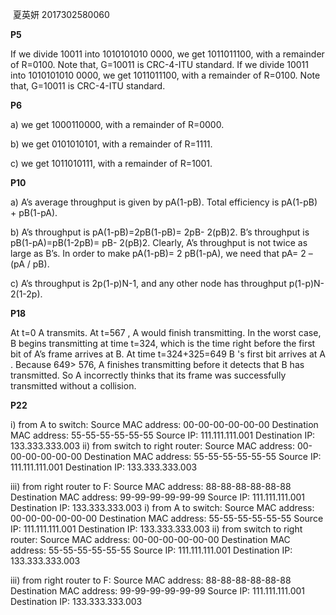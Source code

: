﻿﻿﻿﻿﻿﻿﻿﻿﻿ 夏英妍 2017302580060**P5**If we divide 10011 into 1010101010  0000, we get 1011011100, with a remainder of R=0100.  Note that, G=10011 is CRC-4-ITU standard. If we divide 10011 into 1010101010  0000, we get 1011011100, with a remainder of R=0100.  Note that, G=10011 is CRC-4-ITU standard.**P6**a) we get 1000110000, with a remainder of R=0000. b) we get 0101010101, with a remainder of R=1111. c) we get 1011010111, with a remainder of R=1001.**P10**a) A’s average throughput is given by pA(1-pB).  Total efficiency is pA(1-pB) + pB(1-pA).  b) A’s throughput is pA(1-pB)=2pB(1-pB)= 2pB- 2(pB)2. B’s throughput is pB(1-pA)=pB(1-2pB)= pB- 2(pB)2. Clearly, A’s throughput is not twice as large as B’s. In order to make pA(1-pB)= 2 pB(1-pA), we need that pA= 2 – (pA / pB).  c) A’s throughput is 2p(1-p)N-1, and any other node has throughput p(1-p)N-2(1-2p). **P18**At t=0 A transmits. At t=567 , A would finish transmitting. In the worst case, B begins transmitting at time t=324, which is the time right before the first bit of A’s frame arrives at B. At time t=324+325=649 B 's first bit arrives at A . Because 649> 576, A finishes transmitting before it detects that B has transmitted. So A incorrectly thinks that its frame was successfully transmitted without a collision. **P22**i) from A to switch: Source MAC address: 00-00-00-00-00-00            Destination MAC address: 55-55-55-55-55-55            Source IP: 111.111.111.001            Destination IP: 133.333.333.003 ii) from switch to right router: Source MAC address: 00-00-00-00-00-00               Destination MAC address: 55-55-55-55-55-55      Source IP: 111.111.111.001      Destination IP: 133.333.333.003  iii) from right router to F: Source MAC address: 88-88-88-88-88-88          Destination MAC address: 99-99-99-99-99-99          Source IP: 111.111.111.001          Destination IP: 133.333.333.003 i) from A to switch: Source MAC address: 00-00-00-00-00-00            Destination MAC address: 55-55-55-55-55-55            Source IP: 111.111.111.001            Destination IP: 133.333.333.003 ii) from switch to right router: Source MAC address: 00-00-00-00-00-00               Destination MAC address: 55-55-55-55-55-55      Source IP: 111.111.111.001      Destination IP: 133.333.333.003  iii) from right router to F: Source MAC address: 88-88-88-88-88-88          Destination MAC address: 99-99-99-99-99-99          Source IP: 111.111.111.001          Destination IP: 133.333.333.003 